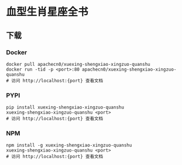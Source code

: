 # 血型生肖星座全书

## 下载

### Docker

```
docker pull apachecn0/xuexing-shengxiao-xingzuo-quanshu
docker run -tid -p <port>:80 apachecn0/xuexing-shengxiao-xingzuo-quanshu
# 访问 http://localhost:{port} 查看文档
```

### PYPI

```
pip install xuexing-shengxiao-xingzuo-quanshu
xuexing-shengxiao-xingzuo-quanshu <port>
# 访问 http://localhost:{port} 查看文档
```

### NPM

```
npm install -g xuexing-shengxiao-xingzuo-quanshu
xuexing-shengxiao-xingzuo-quanshu <port>
# 访问 http://localhost:{port} 查看文档
```